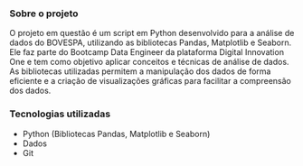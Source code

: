 ### Sobre o projeto
O projeto em questão é um script em Python desenvolvido para a análise de dados do BOVESPA, utilizando as bibliotecas Pandas, Matplotlib e Seaborn. Ele faz parte do Bootcamp Data Engineer da plataforma Digital Innovation One e tem como objetivo aplicar conceitos e técnicas de análise de dados. As bibliotecas utilizadas permitem a manipulação dos dados de forma eficiente e a criação de visualizações gráficas para facilitar a compreensão dos dados.


### Tecnologias utilizadas
* Python (Bibliotecas Pandas, Matplotlib e Seaborn)
* Dados
* Git

